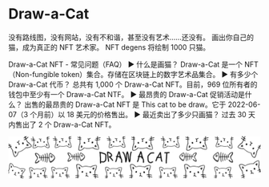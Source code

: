 # Draw-a-Cat

没有路线图，没有网站，没有不和谐，甚至没有艺术……还没有。 画出你自己的猫，成为真正的 NFT 艺术家。 NFT degens 将绘制 1000 只猫。

Draw-a-Cat NFT - 常见问题（FAQ）
▶ 什么是画猫？
Draw-a-Cat 是一个 NFT（Non-fungible token）集合。存储在区块链上的数字艺术品集合。
▶ 有多少个 Draw-a-Cat 代币？
总共有 1,000 个 Draw-a-Cat NFT。目前，969 位所有者的钱包中至少有一个 Draw-a-Cat NTF。
▶ 最昂贵的 Draw-a-Cat 促销活动是什么？
出售的最昂贵的 Draw-a-Cat NFT 是 This cat to be draw。它于 2022-06-07（3 个月前）以 18 美元的价格售出。
▶ 最近卖出了多少只画猫？
过去 30 天内售出了 2 个 Draw-a-Cat NFT。

![NFT](unnamed.jpg)


